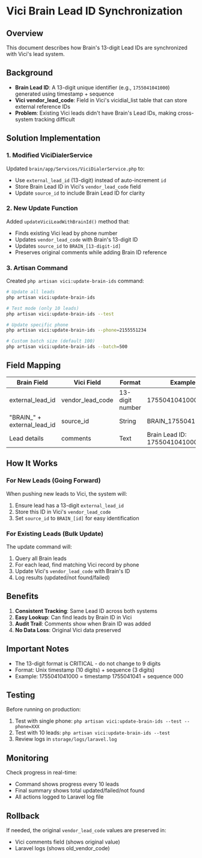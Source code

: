 # Vici Brain Lead ID Synchronization

## Overview
This document describes how Brain's 13-digit Lead IDs are synchronized with Vici's lead system.

## Background
- **Brain Lead ID**: A 13-digit unique identifier (e.g., `1755041041000`) generated using timestamp + sequence
- **Vici vendor_lead_code**: Field in Vici's vicidial_list table that can store external reference IDs
- **Problem**: Existing Vici leads didn't have Brain's Lead IDs, making cross-system tracking difficult

## Solution Implementation

### 1. Modified ViciDialerService
Updated `brain/app/Services/ViciDialerService.php` to:
- Use `external_lead_id` (13-digit) instead of auto-increment `id`
- Store Brain Lead ID in Vici's `vendor_lead_code` field
- Update `source_id` to include Brain Lead ID for clarity

### 2. New Update Function
Added `updateViciLeadWithBrainId()` method that:
- Finds existing Vici lead by phone number
- Updates `vendor_lead_code` with Brain's 13-digit ID
- Updates `source_id` to `BRAIN_[13-digit-id]`
- Preserves original comments while adding Brain ID reference

### 3. Artisan Command
Created `php artisan vici:update-brain-ids` command:
```bash
# Update all leads
php artisan vici:update-brain-ids

# Test mode (only 10 leads)
php artisan vici:update-brain-ids --test

# Update specific phone
php artisan vici:update-brain-ids --phone=2155551234

# Custom batch size (default 100)
php artisan vici:update-brain-ids --batch=500
```

## Field Mapping

| Brain Field | Vici Field | Format | Example |
|------------|------------|--------|---------|
| external_lead_id | vendor_lead_code | 13-digit number | 1755041041000 |
| "BRAIN_" + external_lead_id | source_id | String | BRAIN_1755041041000 |
| Lead details | comments | Text | Brain Lead ID: 1755041041000 \| ... |

## How It Works

### For New Leads (Going Forward)
When pushing new leads to Vici, the system will:
1. Ensure lead has a 13-digit `external_lead_id`
2. Store this ID in Vici's `vendor_lead_code`
3. Set `source_id` to `BRAIN_[id]` for easy identification

### For Existing Leads (Bulk Update)
The update command will:
1. Query all Brain leads
2. For each lead, find matching Vici record by phone
3. Update Vici's `vendor_lead_code` with Brain's ID
4. Log results (updated/not found/failed)

## Benefits
1. **Consistent Tracking**: Same Lead ID across both systems
2. **Easy Lookup**: Can find leads by Brain ID in Vici
3. **Audit Trail**: Comments show when Brain ID was added
4. **No Data Loss**: Original Vici data preserved

## Important Notes
- The 13-digit format is CRITICAL - do not change to 9 digits
- Format: Unix timestamp (10 digits) + sequence (3 digits)
- Example: 1755041041000 = timestamp 1755041041 + sequence 000

## Testing
Before running on production:
1. Test with single phone: `php artisan vici:update-brain-ids --test --phone=XXX`
2. Test with 10 leads: `php artisan vici:update-brain-ids --test`
3. Review logs in `storage/logs/laravel.log`

## Monitoring
Check progress in real-time:
- Command shows progress every 10 leads
- Final summary shows total updated/failed/not found
- All actions logged to Laravel log file

## Rollback
If needed, the original `vendor_lead_code` values are preserved in:
- Vici comments field (shows original value)
- Laravel logs (shows old_vendor_code)
